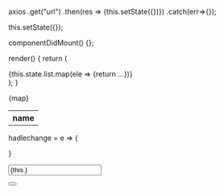 axios
.get("url")
.then(res => {this.setState({})})
.catch(err=>{});

this.setState({});


componentDidMount() {};

render() {
  return (
    <div>
      {this.state.list.map(ele => {return ...})}
    </div>
  );
}


<table>
  <tr>
  <th>name</th>
  </tr>

{map}



</table>
hadlechange = e => {

}

<input value = {this.} onChange = {this.}></input>

<form onSubmit= {this.}>


<button type = "submit"></button>


</form>